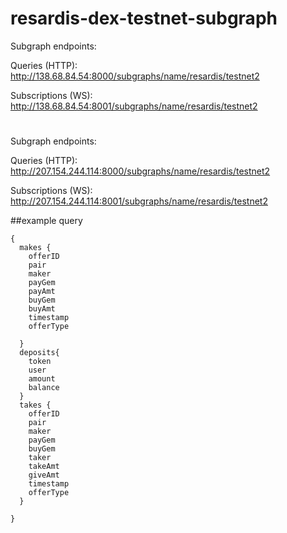 # resardis-dex-testnet-subgraph

Subgraph endpoints:

Queries (HTTP):     http://138.68.84.54:8000/subgraphs/name/resardis/testnet2

Subscriptions (WS): http://138.68.84.54:8001/subgraphs/name/resardis/testnet2

#

Subgraph endpoints:

Queries (HTTP):     http://207.154.244.114:8000/subgraphs/name/resardis/testnet2

Subscriptions (WS): http://207.154.244.114:8001/subgraphs/name/resardis/testnet2

##example query
```
{
  makes {
    offerID 
	pair
    maker
    payGem
    payAmt
    buyGem
    buyAmt
    timestamp
    offerType
    
  }
  deposits{
    token
    user
    amount
    balance
  }
  takes {
    offerID 
	pair
    maker
    payGem
    buyGem
    taker
    takeAmt
    giveAmt
    timestamp
    offerType
  }
  
}
```
